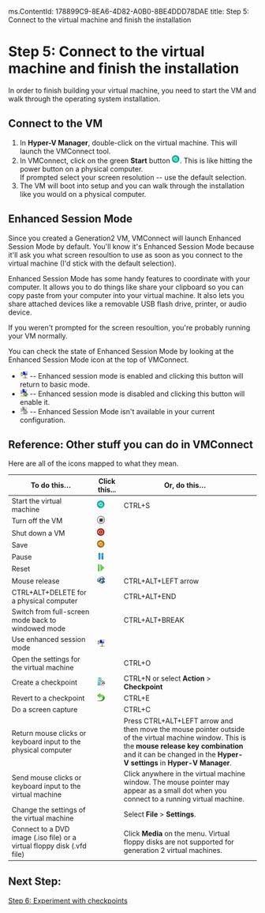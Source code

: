 ms.ContentId: 178899C9-8EA6-4D82-A0B0-8BE4DDD78DAE
title: Step 5: Connect to the virtual machine and finish the installation

# Step 5: Connect to the virtual machine and finish the installation 

In order to finish building your virtual machine, you need to start the VM and walk through the operating system installation.

## Connect to the VM 

1. In **Hyper-V Manager**, double-click on the virtual machine. This will launch the VMConnect tool. 
2. In VMConnect, click on the green **Start** button ![](media/start.png). This is like hitting the power button on a physical computer.  
If prompted select your screen resolution -- use the default selection.
3. The VM will boot into setup and you can walk through the installation like you would on a physical computer.

## Enhanced Session Mode
Since you created a Generation2 VM, VMConnect will launch Enhanced Session Mode by default.  You'll know it's Enhanced Session Mode because it'll ask you what screen resoultion to use as soon as you connect to the virtual machine (I'd stick with the default selection).

Enhanced Session Mode has some handy features to coordinate with your computer.  It allows you to do things like share your clipboard so you can copy paste from your computer into your virtual machine.  It also lets you share attached devices like a removable USB flash drive, printer, or audio device.

If you weren't prompted for the screen resoultion, you're probably running your VM normally.

You can check the state of Enhanced Session Mode by looking at the Enhanced Session Mode icon at the top of VMConnect.
* ![](media/rdp.png) -- Enhanced session mode is enabled and clicking this button will return to basic mode.
* ![](media/EnhancedEn.png) -- Enhanced session mode is disabled and clicking this button will enable it.
* ![](media/EnhancedNA.png) -- Enhanced Session Mode isn't available in your current configuration.


## Reference:  Other stuff you can do in VMConnect

Here are all of the icons mapped to what they mean.

| **To do this…** | Click this...| **Or, do this…** |	|
| ----- | ----- | ----- | ----- |
| Start the virtual machine | ![](media/start.png)	 | CTRL+S | 	|
| Turn off the VM | ![](media/turnoff.png) 	|   |	|
| Shut down a VM | ![](media/shutdown.png) 	|  |	|
| Save | ![](media/save.png) 	|  |	|
| Pause | ![](media/pause.png) 	|  |	|
| Reset | ![](media/reset.png) 	|  |	|
| Mouse release | ![](media/ctrlaltdel.png) 	 |CTRL+ALT+LEFT arrow |	|
| CTRL+ALT+DELETE for a physical computer |  |CTRL+ALT+END |	|
| Switch from full-screen mode back to windowed mode |  | CTRL+ALT+BREAK | 	|
| Use enhanced session mode | ![](media/rdp.png) 	|	| 	|
| Open the settings for the virtual machine |  | CTRL+O | 	|
| Create a checkpoint | ![](media/checkpoint.png) 	 | CTRL+N or select **Action** > **Checkpoint**| 	|
| Revert to a checkpoint | ![](media/revert.png)	 | CTRL+E | 	|
| Do a screen capture |  | CTRL+C | 	|
| Return mouse clicks or keyboard input to the physical computer |  |Press CTRL+ALT+LEFT arrow and then move the mouse pointer outside of the virtual machine window. This is the **mouse release key combination** and it can be changed in the **Hyper-V settings** in **Hyper-V Manager**. |	 |
| Send mouse clicks or keyboard input to the virtual machine |  |Click anywhere in the virtual machine window. The mouse pointer may appear as a small dot when you connect to a running virtual machine. |	|
| Change the settings of the virtual machine |  | Select **File** > **Settings**. | 	|
| Connect to a DVD image (.iso file) or a virtual floppy disk (.vfd file) |  | Click **Media** on the menu. Virtual floppy disks are not supported for generation 2 virtual machines.|	|



## Next Step:
[Step 6: Experiment with checkpoints](walkthrough_checkpoints.md)
